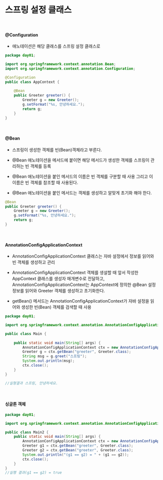 # 스프링 설정 클래스 

<br>

#### @Configuration

- 애노테이션은 해당 클래스를 스프링 설정 클래스로 

~~~java
package day01;

import org.springframework.context.annotation.Bean;
import org.springframework.context.annotation.Configuration;

@Configuration
public class AppContext {
	
	@Bean
	public Greeter greeter() {
		Greeter g = new Greeter();
		g.setFormat("%s, 안녕하세요.");
		return g;
	}
}
~~~

<br>

#### @Bean

-  스프링이 생성한 객체를 빈(Bean)객체라고 부른다. 
- @Bean 애노테이션을 메서드에 붙이면 해당 메서드가 생성한 객체를 스프링이 관리하는 빈 객체를 등록
- @Bean 애노테이션을 붙인 메서드의 이름은 빈 객체를 구분할 때 사용 그리고 이 이름은 빈 객체를 참조할 때 사용된다.

- @Bean 애노테이션을 붙인 메서드는 객체를 생성하고 알맞게 초기화 해야 한다.

~~~java
@Bean
public Greeter greeter() {
	Greeter g = new Greeter();
	g.setFormat("%s, 안녕하세요.");
	return g;
}
~~~

<br>

#### AnnotationConfigApplicationContext

- AnnotationConfigApplicationContext 클래스는 자바 설정에서 정보를 읽어와 빈 객체를 생성하고 관리

- AnnotationConfigApplicationContext 객체를 생설할 때 앞서 작성한 AppContext 클래스를 생성자 매개변수로 전달하고,  AnnotationConfigApplicationContext는 AppContext에 정의한 @Bean 설정 정보를 읽어와 Greeter 객체를 생성하고 초기화한다.

- getBean() 메서드는 AnnotationConfigApplicationContext가 자바 설정을 읽어와 생성한 빈(Bean) 객체를 검색할 때 사용

~~~java
package day01;

import org.springframework.context.annotation.AnnotationConfigApplicationContext;

public class Main {
	
	public static void main(String[] args) {
		AnnotationConfigApplicationContext ctx = new AnnotationConfigApplicationContext(AppContext.class);
		Greeter g = ctx.getBean("greeter", Greeter.class);
		String msg = g.greet("스프링");
		System.out.println(msg);
		ctx.close();
	}
}

//실형결과 스프링, 안녕하세요.
~~~

<br>

#### 싱글톤 객체

~~~java
package day01;

import org.springframework.context.annotation.AnnotationConfigApplicationContext;

public class Main2 {
	public static void main(String[] args) {
		AnnotationConfigApplicationContext ctx = new AnnotationConfigApplicationContext(AppContext.class);
		Greeter g1 = ctx.getBean("greeter", Greeter.class);
		Greeter g2 = ctx.getBean("greeter", Greeter.class);
		System.out.println("(g1 == g2) = " + (g1 == g2));
		ctx.close();
	}
}
//실행 결과(g1 == g2) = true
~~~